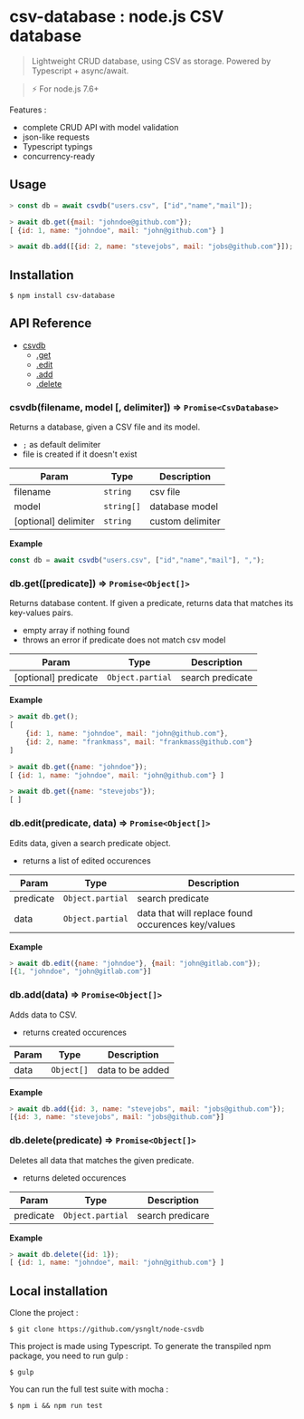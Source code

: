 # csv-database : node.js CSV database

> Lightweight CRUD database, using CSV as storage. Powered by Typescript + async/await.

> :zap: For node.js 7.6+

Features :

* complete CRUD API with model validation
* json-like requests
* Typescript typings
* concurrency-ready

## Usage

```js
> const db = await csvdb("users.csv", ["id","name","mail"]);

> await db.get({mail: "johndoe@github.com"});
[ {id: 1, name: "johndoe", mail: "john@github.com"} ]

> await db.add([{id: 2, name: "stevejobs", mail: "jobs@github.com"}]);
```

## Installation

`$ npm install csv-database`

## API Reference

* [csvdb<T>](#module_csvdb)
  * [.get](#module_csvdb.get)
  * [.edit](#module_csvdb.edit)
  * [.add](#module_csvdb.add)
  * [.delete](#module_csvdb.delete)

<a name="module_csvdb"></a>

### csvdb(filename, model [, delimiter]) ⇒ `Promise<CsvDatabase>`

Returns a database, given a CSV file and its model.

* `;` as default delimiter
* file is created if it doesn't exist

| Param                | Type       | Description      |
| -------------------- | ---------- | ---------------- |
| filename             | `string`   | csv file         |
| model                | `string[]` | database model   |
| [optional] delimiter | `string`   | custom delimiter |

**Example**

```js
const db = await csvdb("users.csv", ["id","name","mail"], ",");
```

<a name="module_csvdb.get"></a>

### db.get([predicate]) ⇒ `Promise<Object[]>`

Returns database content. If given a predicate, returns data that matches its key-values pairs.

* empty array if nothing found
* throws an error if predicate does not match csv model

| Param                | Type             | Description      |
| -------------------- | ---------------- | ---------------- |
| [optional] predicate | `Object.partial` | search predicate |

**Example**

```js
> await db.get();
[
    {id: 1, name: "johndoe", mail: "john@github.com"},
    {id: 2, name: "frankmass", mail: "frankmass@github.com"}
]

> await db.get({name: "johndoe"});
[ {id: 1, name: "johndoe", mail: "john@github.com"} ]

> await db.get({name: "stevejobs"});
[ ]
```

<a name="module_csvdb.edit"></a>

### db.edit(predicate, data) ⇒ `Promise<Object[]>`

Edits data, given a search predicate object.

* returns a list of edited occurences

| Param     | Type             | Description                                        |
| --------- | ---------------- | -------------------------------------------------- |
| predicate | `Object.partial` | search predicate                                   |
| data      | `Object.partial` | data that will replace found occurences key/values |

**Example**

```js
> await db.edit({name: "johndoe"}, {mail: "john@gitlab.com"});
[{1, "johndoe", "john@gitlab.com"}]
```

<a name="module_csvdb.add"></a>

### db.add(data) ⇒ `Promise<Object[]>`

Adds data to CSV.

* returns created occurences

| Param | Type       | Description      |
| ----- | ---------- | ---------------- |
| data  | `Object[]` | data to be added |

**Example**

```js
> await db.add({id: 3, name: "stevejobs", mail: "jobs@github.com"});
[{id: 3, name: "stevejobs", mail: "jobs@github.com"}]
```

<a name="module_csvdb.add"></a>

### db.delete(predicate) ⇒ `Promise<Object[]>`

Deletes all data that matches the given predicate.

* returns deleted occurences

| Param     | Type             | Description      |
| --------- | ---------------- | ---------------- |
| predicate | `Object.partial` | search predicare |

**Example**

```js
> await db.delete({id: 1});
[ {id: 1, name: "johndoe", mail: "john@github.com"} ]
```

## Local installation

Clone the project :

`$ git clone https://github.com/ysnglt/node-csvdb`

This project is made using Typescript. To generate the transpiled npm package, you need to run gulp :

`$ gulp`

You can run the full test suite with mocha :

`$ npm i && npm run test`
